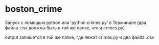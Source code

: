 # boston_crime

Запуск с помощью python или 'python crimes.py' в Терминале (два файла .csv должны быть в той же папке, что и crimes.py)

output запишется в той же папке, где лежат crimes.py и два файла .csv
